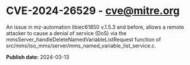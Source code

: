 # CVE-2024-26529 - cve@mitre.org

An issue in mz-automation libiec61850 v.1.5.3 and before, allows a remote attacker to cause a denial of service (DoS) via the mmsServer_handleDeleteNamedVariableListRequest function of src/mms/iso_mms/server/mms_named_variable_list_service.c.

**Publish date:** 2024-03-13
